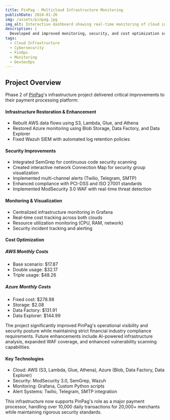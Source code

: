 ```yaml
---
title: PinPag - Multicloud Infrastructure Monitoring
publishDate: 2024-01-26
img: /assets/pinpag.jpg
img_alt: Interactive dashboard showing real-time monitoring of cloud infrastructure and security metrics
description: |
  Developed and improved monitoring, security, and cost optimization solutions for PinPag's payment processing infrastructure across AWS and Azure clouds.
tags:
  - Cloud Infrastructure
  - Cybersecurity
  - FinOps
  - Monitoring
  - DevSecOps
---
```


## Project Overview

Phase 2 of [PinPag](https://pinpag.com.br/)'s infrastructure project delivered critical improvements to their payment processing platform:

#### Infrastructure Restoration & Enhancement

- Rebuilt AWS data flows using S3, Lambda, Glue, and Athena
- Restored Azure monitoring using Blob Storage, Data Factory, and Data Explorer
- Fixed Wazuh SIEM with automated log retention policies

#### Security Improvements

- Integrated SemGrep for continuous code security scanning
- Created interactive network Connection Map for security group visualization
- Implemented multi-channel alerts (Twilio, Telegram, SMTP)
- Enhanced compliance with PCI-DSS and ISO 27001 standards
- Implemented ModSecurity 3.0 WAF with real-time threat detection

#### Monitoring & Visualization

- Centralized infrastructure monitoring in Grafana
- Real-time cost tracking across both clouds
- Resource utilization monitoring (CPU, RAM, network)
- Security incident tracking and alerting

#### Cost Optimization

##### AWS Monthly Costs

- Base scenario: $17.87
- Double usage: $32.17
- Triple usage: $48.26

##### Azure Monthly Costs

- Fixed cost: $278.98
- Storage: $2.08
- Data Factory: $131.91
- Data Explorer: $144.99

The project significantly improved PinPag's operational visibility and security posture while maintaining strict financial industry compliance requirements. Future enhancements include AI-powered infrastructure analysis, expanded WAF coverage, and enhanced vulnerability scanning capabilities.

#### Key Technologies

- Cloud: AWS (S3, Lambda, Glue, Athena), Azure (Blob, Data Factory, Data Explorer)
- Security: ModSecurity 3.0, SemGrep, Wazuh
- Monitoring: Grafana, Custom Python scripts
- Alert Systems: Twilio, Telegram, SMTP integration

This infrastructure now supports PinPag's role as a major payment processor, handling over 10,000 daily transactions for 20,000+ merchants while maintaining rigorous security standards.

